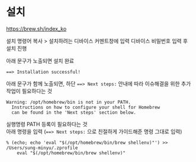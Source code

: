 # 설치

https://brew.sh/index_ko

설치 명령어 복사 > 설치하려는 디바이스 커멘트창에 입력
디바이스 비밀번호 입력 후 설치 진행

아래 문구가 노출되면 설치 완료

```
==> Installation successful!
```

아래 문구가 함께 노출되면,
하단 `==> Next steps:` 안내에 따라 이슈해결을 위한 추가작업이 필요하다는 것

```
Warning: /opt/homebrew/bin is not in your PATH.
  Instructions on how to configure your shell for Homebrew
  can be found in the 'Next steps' section below.
```

실행명령 PATH 등록이 필요하다는 것  
아래 명령을 입력
(`==> Next steps:` 으로 친절하게 가이드해준 명령 그대로 입력)

```
% (echo; echo 'eval "$(/opt/homebrew/bin/brew shellenv)"') >> /Users/sung-minyu/.zprofile
    eval "$(/opt/homebrew/bin/brew shellenv)"
```
